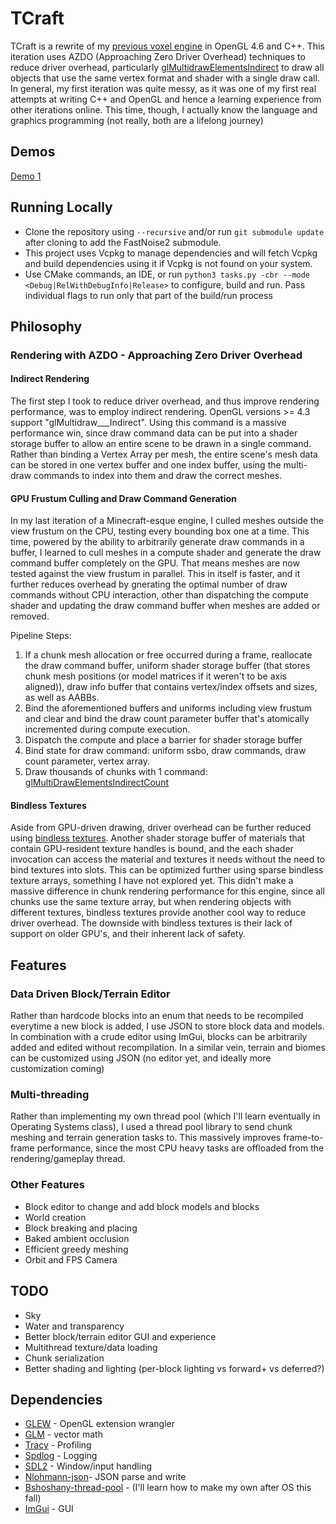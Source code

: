 # TCraft

TCraft is a rewrite of my
[previous voxel engine](https://github.com/tonadr1022/VoxelEngine3D) in OpenGL
4.6 and C++. This iteration uses AZDO (Approaching Zero Driver Overhead)
techniques to reduce driver overhead, particularly
[glMultidrawElementsIndirect](https://registry.khronos.org/OpenGL-Refpages/gl4/html/glMultiDrawElementsIndirect.xhtml)
to draw all objects that use the same vertex format and shader with a single
draw call. In general, my first iteration was quite messy, as it was one of my
first real attempts at writing C++ and OpenGL and hence a learning experience from other iterations online. This time, though, I actually know
the language and graphics programming (not really, both are a lifelong journey)

## Demos

[Demo 1](https://youtu.be/nuAlO2GmP_g)

## Running Locally

- Clone the repository using `--recursive` and/or run `git submodule update` after
  cloning to add the FastNoise2 submodule.
- This project uses Vcpkg to manage dependencies and will fetch Vcpkg and build
  dependencies using it if Vcpkg is not found on your system.
- Use CMake commands, an IDE, or run `python3 tasks.py -cbr --mode <Debug|RelWithDebugInfo|Release>` to configure, build
  and run. Pass individual flags to run only that part of the build/run process

## Philosophy

### Rendering with AZDO - Approaching Zero Driver Overhead

#### Indirect Rendering

The first step I took to reduce driver overhead, and thus improve rendering performance, was to employ indirect rendering. OpenGL versions >= 4.3 support "glMultidraw\_\_\_Indirect". Using this command is a massive performance win, since draw command data can be put into a shader storage buffer to allow an entire scene to be drawn in a single command. Rather than binding a Vertex Array per mesh, the entire scene's mesh data can be stored in one vertex buffer and one index buffer, using the multi-draw commands to index into them and draw the correct meshes.

#### GPU Frustum Culling and Draw Command Generation

In my last iteration of a Minecraft-esque engine, I culled meshes outside the view frustum on the CPU, testing every bounding box one at a time. This time, powered by the ability to arbitrarily generate draw commands in a buffer, I learned to cull meshes in a compute shader and generate the draw command buffer completely on the GPU. That means meshes are now tested against the view frustum in parallel. This in itself is faster, and it further reduces overhead by gnerating the optimal number of draw commands without CPU interaction, other than dispatching the compute shader and updating the draw command buffer when meshes are added or removed.

Pipeline Steps:

1. If a chunk mesh allocation or free occurred during a frame, reallocate the draw command buffer, uniform shader storage buffer (that stores chunk mesh positions (or model matrices if it weren't to be axis aligned)), draw info buffer that contains vertex/index offsets and sizes, as well as AABBs.
2. Bind the aforementioned buffers and uniforms including view frustum and clear and bind the draw count parameter buffer that's atomically incremented during compute execution.
3. Dispatch the compute and place a barrier for shader storage buffer
4. Bind state for draw command: uniform ssbo, draw commands, draw count parameter, vertex array.
5. Draw thousands of chunks with 1 command: [glMultiDrawElementsIndirectCount](https://registry.khronos.org/OpenGL/extensions/ARB/ARB_indirect_parameters.txt)

#### Bindless Textures

Aside from GPU-driven drawing, driver overhead can be further reduced using [bindless textures](https://www.khronos.org/opengl/wiki/Bindless_Texture). Another shader storage buffer of materials that contain GPU-resident texture handles is bound, and the each shader invocation can access the material and textures it needs without the need to bind textures into slots. This can be optimized further using sparse bindless texture arrays, something I have not explored yet. This didn't make a massive difference in chunk rendering performance for this engine, since all chunks use the same texture array, but when rendering objects with different textures, bindless textures provide another cool way to reduce driver overhead. The downside with bindless textures is their lack of support on older GPU's, and their inherent lack of safety.

## Features

### Data Driven Block/Terrain Editor

Rather than hardcode blocks into an enum that needs to be recompiled everytime a new block is added, I use JSON to store block data and models. In combination with a crude editor using ImGui, blocks can be arbitrarily added and edited without recompilation. In a similar vein, terrain and biomes can be customized using JSON (no editor yet, and ideally more customization coming)

### Multi-threading

Rather than implementing my own thread pool (which I'll learn eventually in Operating Systems class), I used a thread pool library to send chunk meshing and terrain generation tasks to. This massively improves frame-to-frame performance, since the most CPU heavy tasks are offloaded from the rendering/gameplay thread.

### Other Features

- Block editor to change and add block models and blocks
- World creation
- Block breaking and placing
- Baked ambient occlusion
- Efficient greedy meshing
- Orbit and FPS Camera

## TODO

- Sky
- Water and transparency
- Better block/terrain editor GUI and experience
- Multithread texture/data loading
- Chunk serialization
- Better shading and lighting (per-block lighting vs forward+ vs deferred?)

## Dependencies

- [GLEW](https://github.com/nigels-com/glew) - OpenGL extension wrangler
- [GLM](https://github.com/g-truc/glm) - vector math
- [Tracy](https://github.com/wolfpld/tracy) - Profiling
- [Spdlog](https://github.com/gabime/spdlog) - Logging
- [SDL2](https://github.com/libsdl-org/SDL) - Window/input handling
- [Nlohmann-json](https://github.com/nlohmann/json)- JSON parse and write
- [Bshoshany-thread-pool](https://github.com/bshoshany/thread-pool) - (I'll
  learn how to make my own after OS this fall)
- [ImGui](https://github.com/ocornut/imgui) - GUI
